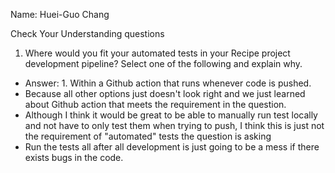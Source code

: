Name: Huei-Guo Chang

Check Your Understanding questions
1. Where would you fit your automated tests in your Recipe project development pipeline? Select one of the following and explain why.
 - Answer: 1. Within a Github action that runs whenever code is pushed.
 - Because all other options just doesn't look right and we just learned about Github action that meets the requirement in the question.
 - Although I think it would be great to be able to manually run test locally and not have to only test them when trying to push, I think this is just not the requirement of "automated" tests the question is asking
 - Run the tests all after all development is just going to be a mess if there exists bugs in the code.